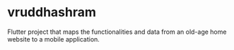 # vruddhashram

Flutter project that maps the functionalities and data from an old-age home website to a mobile application.

